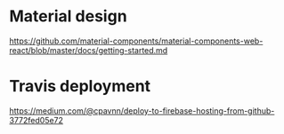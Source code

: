 # Material design

https://github.com/material-components/material-components-web-react/blob/master/docs/getting-started.md

# Travis deployment

https://medium.com/@cpavnn/deploy-to-firebase-hosting-from-github-3772fed05e72

